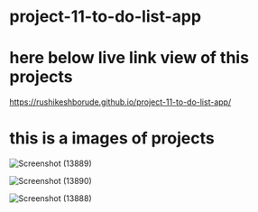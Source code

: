 # project-11-to-do-list-app


# here below live link view of this projects

https://rushikeshborude.github.io/project-11-to-do-list-app/



# this is a images of projects 

![Screenshot (13889)](https://github.com/RushikeshBorude/project-11-to-do-list-app/assets/86228914/807241c4-4086-4e7e-b371-000e32199fc5)



![Screenshot (13890)](https://github.com/RushikeshBorude/project-11-to-do-list-app/assets/86228914/2fec826a-893a-4640-92be-fb98e1895abf)





![Screenshot (13888)](https://github.com/RushikeshBorude/project-11-to-do-list-app/assets/86228914/3bbbd337-c7a8-4e4f-9aea-82b5698efef1)
